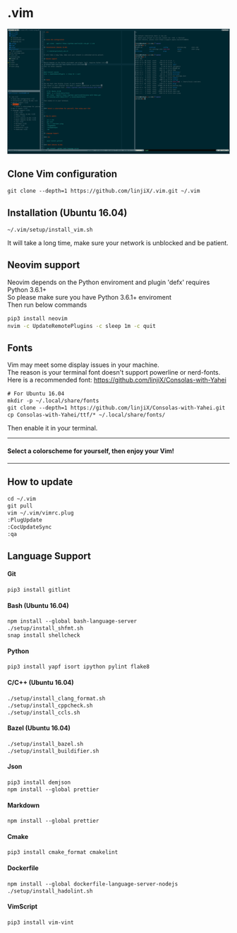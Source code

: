 # .vim

![preview image](preview.png)

## Clone Vim configuration

    git clone --depth=1 https://github.com/linjiX/.vim.git ~/.vim

## Installation (Ubuntu 16.04)

    ~/.vim/setup/install_vim.sh

It will take a long time, make sure your network is unblocked and be patient.

## Neovim support

Neovim depends on the Python enviroment and plugin 'defx' requires Python 3.6.1+  
So please make sure you have Python 3.6.1+ enviroment  
Then run below commands

```bash
pip3 install neovim
nvim -c UpdateRemotePlugins -c sleep 1m -c quit
```

## Fonts

Vim may meet some display issues in your machine.  
The reason is your terminal font doesn't support powerline or nerd-fonts.  
Here is a recommended font: <https://github.com/linjiX/Consolas-with-Yahei>

    # For Ubuntu 16.04
    mkdir -p ~/.local/share/fonts
    git clone --depth=1 https://github.com/linjiX/Consolas-with-Yahei.git
    cp Consolas-with-Yahei/ttf/* ~/.local/share/fonts/

Then enable it in your terminal.

---

#### Select a colorscheme for yourself, then enjoy your Vim!

---

## How to update

    cd ~/.vim
    git pull
    vim ~/.vim/vimrc.plug
    :PlugUpdate
    :CocUpdateSync
    :qa

## Language Support

#### Git

    pip3 install gitlint

#### Bash (Ubuntu 16.04)

    npm install --global bash-language-server
    ./setup/install_shfmt.sh
    snap install shellcheck

#### Python

    pip3 install yapf isort ipython pylint flake8

#### C/C++ (Ubuntu 16.04)

    ./setup/install_clang_format.sh
    ./setup/install_cppcheck.sh
    ./setup/install_ccls.sh

#### Bazel (Ubuntu 16.04)

    ./setup/install_bazel.sh
    ./setup/install_buildifier.sh

#### Json

    pip3 install demjson
    npm install --global prettier

#### Markdown

    npm install --global prettier

#### Cmake

    pip3 install cmake_format cmakelint

#### Dockerfile

    npm install --global dockerfile-language-server-nodejs
    ./setup/install_hadolint.sh

#### VimScript

    pip3 install vim-vint
